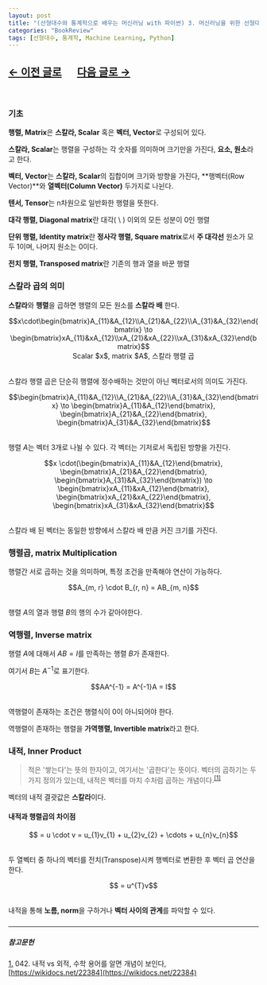 ```yaml
---
layout: post
title: "(선형대수와 통계학으로 배우는 머신러닝 with 파이썬) 3. 머신러닝을 위한 선형대수"
categories: "BookReview"
tags: [선형대수, 통계학, Machine Learning, Python]
---
```


## [←  이전 글로](https://maizer2.github.io/bookreview/2022/00/00/(선형대수와-통계학으로-배우는-머신러닝-with-파이썬)-2.-머신러닝-개요.html) 　 [다음 글로 →](https://maizer2.github.io/bookreview/2022/00/00/(선형대수와-통계학으로-배우는-머신러닝-with-파이썬)-4.-머신러닝을-위한-통계학.html)
<br/>

### 기초

**행렬, Matrix**은 **스칼라, Scalar** 혹은 **벡터, Vector**로 구성되어 있다.

**스칼라, Scalar**는 행렬을 구성하는 각 숫자를 의미하며 크기만을 가진다, **요소, 원소**라고 한다.

**벡터, Vector**는 **스칼라, Scalar**의 집합이며 크기와 방향을 가진다, **행벡터(Row Vector)**와 **열벡터(Column Vector)** 두가지로 나뉜다.

**텐서, Tensor**는 n차원으로 일반화한 행렬을 뜻한다.

**대각 행렬, Diagonal matrix**란 대각( \ ) 이외의 모든 성분이 0인 행렬

**단위 행렬, Identity matrix**란 **정사각 행렬, Square matrix**로서 **주 대각선** 원소가 모두 1이며, 나머지 원소는 0이다.

**전치 행렬, Transposed matrix**란 기존의 행과 열을 바꾼 행렬

### 스칼라 곱의 의미

**스칼라**와 **행렬**을 곱하면 행렬의 모든 원소를 **스칼라 배** 한다.

<center>$$x\cdot\begin{bmatrix}A_{11}&A_{12}\\A_{21}&A_{22}\\A_{31}&A_{32}\end{bmatrix} \to \begin{bmatrix}xA_{11}&xA_{12}\\xA_{21}&xA_{22}\\xA_{31}&xA_{32}\end{bmatrix}$$</center>
<center>Scalar $x$, matrix $A$, 스칼라 행렬 곱</center><br/>

스칼라 행렬 곱은 단순히 행렬에 정수배하는 것만이 아닌 벡터로서의 의미도 가진다.

<center>$$\begin{bmatrix}A_{11}&A_{12}\\A_{21}&A_{22}\\A_{31}&A_{32}\end{bmatrix} \to \begin{bmatrix}A_{11}&A_{12}\end{bmatrix}, \begin{bmatrix}A_{21}&A_{22}\end{bmatrix}, \begin{bmatrix}A_{31}&A_{32}\end{bmatrix}$$</center><br/>

행렬 $A$는 벡터 3개로 나뉠 수 있다. 각 벡터는 기저로서 독립된 방향을 가진다.

<center>$$x \cdot(\begin{bmatrix}A_{11}&A_{12}\end{bmatrix}, \begin{bmatrix}A_{21}&A_{22}\end{bmatrix}, \begin{bmatrix}A_{31}&A_{32}\end{bmatrix}) \to \begin{bmatrix}xA_{11}&xA_{12}\end{bmatrix}, \begin{bmatrix}xA_{21}&xA_{22}\end{bmatrix}, \begin{bmatrix}xA_{31}&xA_{32}\end{bmatrix}$$</center><br/>

스칼라 배 된 벡터는 동일한 방향에서 스칼라 배 만큼 커진 크기를 가진다.

### 행렬곱, matrix Multiplication

행렬간 서로 곱하는 것을 의미하며, 특정 조건을 만족해야 연산이 가능하다.

<center>$$A_{m, r} \cdot B_{r, n} = AB_{m, n}$$</center><br/>

행렬 $A$의 열과 행렬 $B$의 행의 수가 같아야한다.

### 역행렬, Inverse matrix

행렬 $A$에 대해서 $AB=I$를 만족하는 행렬 $B$가 존재한다.

여기서 $B$는 $A^{-1}$로 표기한다.

<center>$$AA^{-1} = A^{-1}A = I$$</center><br/>

역행렬이 존재하는 조건은 행렬식이 0이 아니되어야 한다.

역행렬이 존재하는 행렬을 **가역행렬, Invertible matrix**라고 한다.

### 내적, Inner Product

>적은 '쌓는다'는 뜻의 한자이고, 여기서는 '곱한다'는 뜻이다. 벡터의 곱하기는 두 가지 정의가 있는데, 내적은 벡터를 마치 수처럼 곱하는 개념이다.<sup><a href="footnote_1_1" name="footnote_1_2">[1]</a></sup>

벡터의 내적 결괏값은 **스칼라**이다. 

#### 내적과 행렬곱의 차이점

<center>$$<u, v> = u \cdot v = u_{1}v_{1} + u_{2}v_{2} + \cdots + u_{n}v_{n}$$</center><br/>

두 열벡터 중 하나의 벡터를 전치(Transpose)시켜 행벡터로 변환한 후 벡터 곱 연산을 한다.

<center>$$<u, v> = u^{T}v$$</center><br/>

내적을 통해 **노름, norm**을 구하거나 **벡터 사이의 관계**를 파악할 수 있다.

###

---

##### 참고문헌

<a href="#footnote_1_2" name="footnote_1_1">1.</a> 042. 내적  vs 외적, 수학 용어를 알면 개념이 보인다, [https://wikidocs.net/22384](https://wikidocs.net/22384)